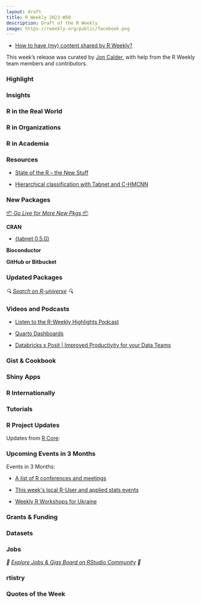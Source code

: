 ```yaml
---
layout: draft
title: R Weekly 2023-W50
description: Draft of the R Weekly
image: https://rweekly.org/public/facebook.png
---
```



+ [How to have (my) content shared by R Weekly?](https://github.com/rweekly/rweekly.org#how-to-have-my-content-shared-by-r-weekly)

This week’s release was curated by [Jon Calder](https://joncalder.co.za), with help from the R Weekly team members and contributors.



### Highlight



### Insights


### R in the Real World



### R in Organizations



### R in Academia



### Resources

+ [State of the R – the New Stuff](https://thingsinflow.dk/2023/12/06/state-of-the-r-the-new-stuff/)

+ [Hierarchical classification with Tabnet and C-HMCNN](https://mlverse.github.io/tabnet/articles/Hierarchical_classification.html)

### New Packages

<p class="added-hostname"><a href="https://rweekly.org/live" target="_blank" class="externalLink">📦 <i>Go Live for More New Pkgs</i> 📦</a></p>


**CRAN**

+ [{tabnet 0.5.0}](https://mlverse.github.io/tabnet/)

**Bioconductor**



**GitHub or Bitbucket**



### Updated Packages

<i>🔍 [Search on R-universe](https://r-universe.dev/search/) 🔍</i>

### Videos and Podcasts

+ [Listen to the R-Weekly Highlights Podcast](https://rweekly.fireside.fm/)

+ [Quarto Dashboards](https://www.youtube.com/watch?v=_VGJIPRGTy4)

+ [Databricks x Posit | Improved Productivity for your Data Teams](https://www.youtube.com/watch?v=iShpyDxzMeE)


### Gist & Cookbook



### Shiny Apps



### R Internationally



### Tutorials



<!--<div class="post-more-begin></div><div class="post-more-end"></div>-->

### R Project Updates

Updates from [R Core](http://developer.r-project.org/blosxom.cgi/R-devel/NEWS):


### Upcoming Events in 3 Months

Events in 3 Months:


+ [A list of R conferences and meetings](https://jumpingrivers.github.io/meetingsR/events.html)

+ [This week's local R-User and applied stats events](https://community.rstudio.com/c/irl)

+ [Weekly R Workshops for Ukraine](https://sites.google.com/view/dariia-mykhailyshyna/main/r-workshops-for-ukraine)

### Grants & Funding


### Datasets


### Jobs

<i>💼 [Explore Jobs & Gigs Board on RStudio Community](https://community.rstudio.com/c/jobs/) 💼</i>

### rtistry


### Quotes of the Week
